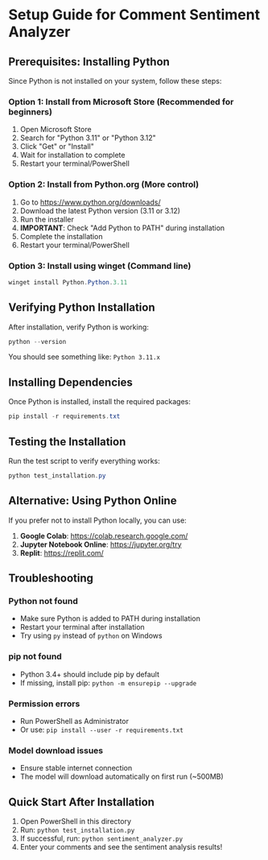 # Setup Guide for Comment Sentiment Analyzer

## Prerequisites: Installing Python

Since Python is not installed on your system, follow these steps:

### Option 1: Install from Microsoft Store (Recommended for beginners)
1. Open Microsoft Store
2. Search for "Python 3.11" or "Python 3.12"
3. Click "Get" or "Install"
4. Wait for installation to complete
5. Restart your terminal/PowerShell

### Option 2: Install from Python.org (More control)
1. Go to https://www.python.org/downloads/
2. Download the latest Python version (3.11 or 3.12)
3. Run the installer
4. **IMPORTANT**: Check "Add Python to PATH" during installation
5. Complete the installation
6. Restart your terminal/PowerShell

### Option 3: Install using winget (Command line)
```powershell
winget install Python.Python.3.11
```

## Verifying Python Installation

After installation, verify Python is working:

```powershell
python --version
```

You should see something like: `Python 3.11.x`

## Installing Dependencies

Once Python is installed, install the required packages:

```powershell
pip install -r requirements.txt
```

## Testing the Installation

Run the test script to verify everything works:

```powershell
python test_installation.py
```

## Alternative: Using Python Online

If you prefer not to install Python locally, you can use:

1. **Google Colab**: https://colab.research.google.com/
2. **Jupyter Notebook Online**: https://jupyter.org/try
3. **Replit**: https://replit.com/

## Troubleshooting

### Python not found
- Make sure Python is added to PATH during installation
- Restart your terminal after installation
- Try using `py` instead of `python` on Windows

### pip not found
- Python 3.4+ should include pip by default
- If missing, install pip: `python -m ensurepip --upgrade`

### Permission errors
- Run PowerShell as Administrator
- Or use: `pip install --user -r requirements.txt`

### Model download issues
- Ensure stable internet connection
- The model will download automatically on first run (~500MB)

## Quick Start After Installation

1. Open PowerShell in this directory
2. Run: `python test_installation.py`
3. If successful, run: `python sentiment_analyzer.py`
4. Enter your comments and see the sentiment analysis results! 